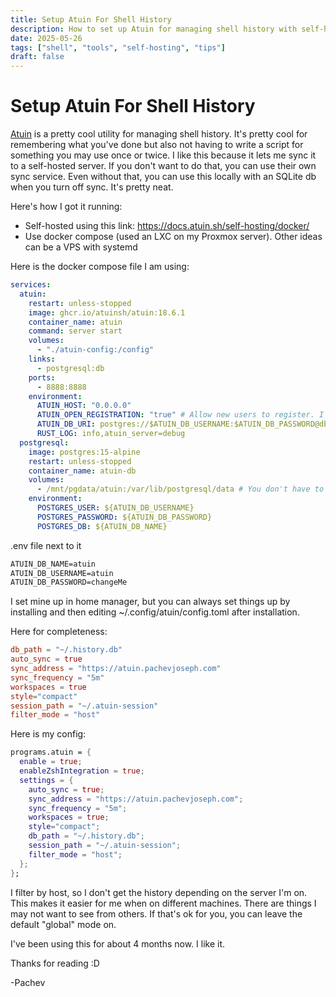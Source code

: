 ```yaml
---
title: Setup Atuin For Shell History
description: How to set up Atuin for managing shell history with self-hosted sync
date: 2025-05-26
tags: ["shell", "tools", "self-hosting", "tips"]
draft: false
---
```


# Setup Atuin For Shell History

[Atuin](https://atuin.sh/) is a pretty cool utility for managing shell history. It's pretty cool for remembering what you've done but also not having to write a script for something you may use once or twice. 
I like this because it lets me sync it to a self-hosted server. If you don't want to do that, you can use their own sync service. 
Even without that, you can use this locally with an SQLite db when you turn off sync. It's pretty neat.

Here's how I got it running:

- Self-hosted using this link: https://docs.atuin.sh/self-hosting/docker/
- Use docker compose (used an LXC on my Proxmox server). Other ideas can be a VPS with systemd

Here is the docker compose file I am using:

```yml
services:
  atuin:
    restart: unless-stopped
    image: ghcr.io/atuinsh/atuin:18.6.1
    container_name: atuin
    command: server start
    volumes:
      - "./atuin-config:/config"
    links:
      - postgresql:db
    ports:
      - 8888:8888
    environment:
      ATUIN_HOST: "0.0.0.0"
      ATUIN_OPEN_REGISTRATION: "true" # Allow new users to register. I turned off registration after I set it up
      ATUIN_DB_URI: postgres://$ATUIN_DB_USERNAME:$ATUIN_DB_PASSWORD@db/$ATUIN_DB_NAME
      RUST_LOG: info,atuin_server=debug
  postgresql:
    image: postgres:15-alpine
    restart: unless-stopped
    container_name: atuin-db
    volumes:
      - /mnt/pgdata/atuin:/var/lib/postgresql/data # You don't have to volume as I did, but this is my NAS server mount point
    environment:
      POSTGRES_USER: ${ATUIN_DB_USERNAME}
      POSTGRES_PASSWORD: ${ATUIN_DB_PASSWORD}
      POSTGRES_DB: ${ATUIN_DB_NAME}
```

.env file next to it
```txt
ATUIN_DB_NAME=atuin
ATUIN_DB_USERNAME=atuin
ATUIN_DB_PASSWORD=changeMe
```

I set mine up in home manager, but you can always set things up by installing and then editing ~/.config/atuin/config.toml after installation.

Here for completeness:
```toml
db_path = "~/.history.db"
auto_sync = true
sync_address = "https://atuin.pachevjoseph.com"
sync_frequency = "5m"
workspaces = true
style="compact"
session_path = "~/.atuin-session"
filter_mode = "host"
```

Here is my config:
```nix
programs.atuin = {
  enable = true;
  enableZshIntegration = true;
  settings = {
    auto_sync = true;
    sync_address = "https://atuin.pachevjoseph.com";
    sync_frequency = "5m";
    workspaces = true;
    style="compact";
    db_path = "~/.history.db";
    session_path = "~/.atuin-session";
    filter_mode = "host";
  };
};
```

I filter by host, so I don't get the history depending on the server I'm on. This makes it easier for me when on different machines. 
There are things I may not want to see from others. If that's ok for you, you can leave the default "global" mode on.

I've been using this for about 4 months now. I like it.

Thanks for reading :D

-Pachev
